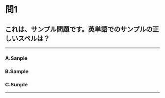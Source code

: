 # 問1
## これは、サンプル問題です。英単語でのサンプルの正しいスペルは？

---

### A.Sanple
### B.Sample
### C.Sunple

<p id=answer style="Display:none;">答えは、BのSampleです</p>

---
